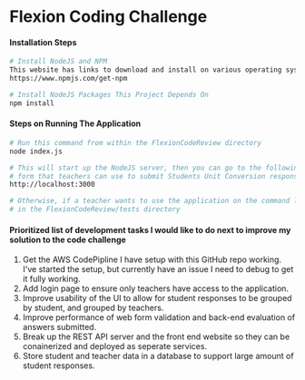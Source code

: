 # Flexion Coding Challenge

#### Installation Steps

```sh
# Install NodeJS and NPM
This website has links to download and install on various operating systems
https://www.npmjs.com/get-npm

# Install NodeJS Packages This Project Depends On
npm install

```

#### Steps on Running The Application

```sh
# Run this command from within the FlexionCodeReview directory
node index.js

# This will start up the NodeJS server, then you can go to the following URL on your system to see the web
# form that teachers can use to submit Students Unit Conversion responses
http://localhost:3000

# Otherwise, if a teacher wants to use the application on the command line, they can use the scripts provided
# in the FlexionCodeReview/tests directory

```

#### Prioritized list of development tasks I would like to do next to improve my solution to the code challenge

1. Get the AWS CodePipline I have setup with this GitHub repo working. I've started the setup, but currently have an issue I need to debug to get it fully working.
2. Add login page to ensure only teachers have access to the application.
3. Improve usability of the UI to allow for student responses to be grouped by student, and grouped by teachers.
4. Improve performance of web form validation and back-end evaluation of answers submitted.
5. Break up the REST API server and the front end website so they can be conainerized and deployed as seperate services.
6. Store student and teacher data in a database to support large amount of student responses.
